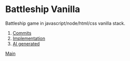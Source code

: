 # Battleship Vanilla

Battleship game in javascript/node/html/css vanilla stack.

1. [Commits](commits.md)
2. [Implementation](implementation/index.md)
3. [AI generated](ai_generated/index.md)

[Main](../index.md)
